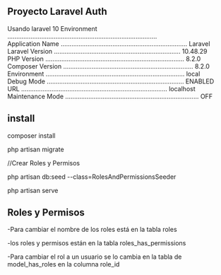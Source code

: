 ## Proyecto Laravel Auth

Usando laravel 10
 Environment ....................................................................................  
  Application Name ....................................................................... Laravel  
  Laravel Version ....................................................................... 10.48.29  
  PHP Version .............................................................................. 8.2.0  
  Composer Version ......................................................................... 8.2.0  
  Environment .............................................................................. local  
  Debug Mode ............................................................................. ENABLED  
  URL .................................................................................. localhost  
  Maintenance Mode ........................................................................... OFF  

## install
composer install

php artisan migrate

//Crear Roles y Permisos

php artisan db:seed --class=RolesAndPermissionsSeeder

php artisan serve

## Roles y Permisos

-Para cambiar el nombre de los roles está en la tabla roles

-los roles y permisos están en la tabla roles_has_permissions

-Para cambiar el rol a un usuario se lo cambia en la tabla de model_has_roles en la columna role_id